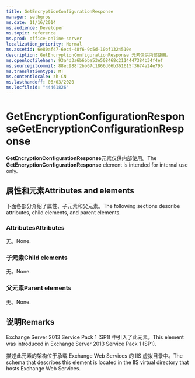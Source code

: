 ```yaml
---
title: GetEncryptionConfigurationResponse
manager: sethgros
ms.date: 11/16/2014
ms.audience: Developer
ms.topic: reference
ms.prod: office-online-server
localization_priority: Normal
ms.assetid: 6e80af47-6ec4-48f6-9c5d-10bf1324510e
description: GetEncryptionConfigurationResponse 元素仅供内部使用。
ms.openlocfilehash: 93a4d3a6b6bba53e508468c2114447384b34f4ef
ms.sourcegitcommit: 88ec988f2bb67c1866d06b361615f3674a24e795
ms.translationtype: MT
ms.contentlocale: zh-CN
ms.lasthandoff: 06/03/2020
ms.locfileid: "44461826"
---
```

# <a name="getencryptionconfigurationresponse"></a><span data-ttu-id="08695-103">GetEncryptionConfigurationResponse</span><span class="sxs-lookup"><span data-stu-id="08695-103">GetEncryptionConfigurationResponse</span></span>

<span data-ttu-id="08695-104">**GetEncryptionConfigurationResponse**元素仅供内部使用。</span><span class="sxs-lookup"><span data-stu-id="08695-104">The **GetEncryptionConfigurationResponse** element is intended for internal use only.</span></span> 

## <a name="attributes-and-elements"></a><span data-ttu-id="08695-105">属性和元素</span><span class="sxs-lookup"><span data-stu-id="08695-105">Attributes and elements</span></span>

<span data-ttu-id="08695-106">下面各部分介绍了属性、子元素和父元素。</span><span class="sxs-lookup"><span data-stu-id="08695-106">The following sections describe attributes, child elements, and parent elements.</span></span>
  
### <a name="attributes"></a><span data-ttu-id="08695-107">Attributes</span><span class="sxs-lookup"><span data-stu-id="08695-107">Attributes</span></span>

<span data-ttu-id="08695-108">无。</span><span class="sxs-lookup"><span data-stu-id="08695-108">None.</span></span>
  
### <a name="child-elements"></a><span data-ttu-id="08695-109">子元素</span><span class="sxs-lookup"><span data-stu-id="08695-109">Child elements</span></span>

<span data-ttu-id="08695-110">无。</span><span class="sxs-lookup"><span data-stu-id="08695-110">None.</span></span>
  
### <a name="parent-elements"></a><span data-ttu-id="08695-111">父元素</span><span class="sxs-lookup"><span data-stu-id="08695-111">Parent elements</span></span>

<span data-ttu-id="08695-112">无。</span><span class="sxs-lookup"><span data-stu-id="08695-112">None.</span></span>
  
## <a name="remarks"></a><span data-ttu-id="08695-113">说明</span><span class="sxs-lookup"><span data-stu-id="08695-113">Remarks</span></span>

<span data-ttu-id="08695-114">Exchange Server 2013 Service Pack 1 (SP1) 中引入了此元素。</span><span class="sxs-lookup"><span data-stu-id="08695-114">This element was introduced in Exchange Server 2013 Service Pack 1 (SP1).</span></span>
  
<span data-ttu-id="08695-115">描述此元素的架构位于承载 Exchange Web Services 的 IIS 虚拟目录中。</span><span class="sxs-lookup"><span data-stu-id="08695-115">The schema that describes this element is located in the IIS virtual directory that hosts Exchange Web Services.</span></span>
  


